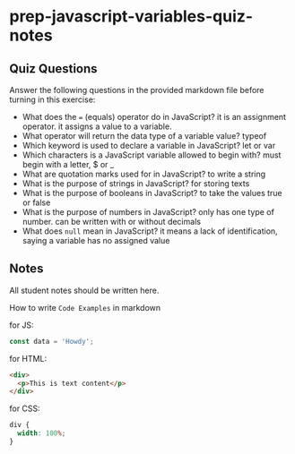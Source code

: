 # prep-javascript-variables-quiz-notes

## Quiz Questions

Answer the following questions in the provided markdown file before turning in this exercise:

- What does the `=` (equals) operator do in JavaScript?
it is an assignment operator. it assigns a value to a variable.
- What operator will return the data type of a variable value?
typeof
- Which keyword is used to declare a variable in JavaScript?
let or var
- Which characters is a JavaScript variable allowed to begin with?
must begin with a letter, $ or _
- What are quotation marks used for in JavaScript?
to write a string
- What is the purpose of strings in JavaScript?
for storing texts
- What is the purpose of booleans in JavaScript?
to take the values true or false
- What is the purpose of numbers in JavaScript?
only has one type of number. can be written with or without decimals
- What does `null` mean in JavaScript?
it means a lack of identification, saying a variable has no assigned value
## Notes

All student notes should be written here.

How to write `Code Examples` in markdown

for JS:

```javascript
const data = 'Howdy';
```

for HTML:

```html
<div>
  <p>This is text content</p>
</div>
```

for CSS:

```css
div {
  width: 100%;
}
```
